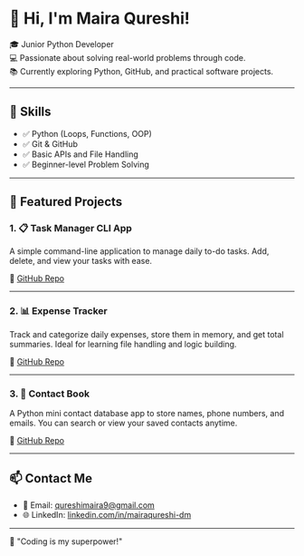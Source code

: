 # 👋 Hi, I'm Maira Qureshi!

🎓 Junior Python Developer  
💻 Passionate about solving real-world problems through code.  
📚 Currently exploring Python, GitHub, and practical software projects.

---

## 🧠 Skills

- ✅ Python (Loops, Functions, OOP)
- ✅ Git & GitHub
- ✅ Basic APIs and File Handling
- ✅ Beginner-level Problem Solving

---

## 🚀 Featured Projects

### 1. 📋 Task Manager CLI App
A simple command-line application to manage daily to-do tasks. Add, delete, and view your tasks with ease.

🔗 [GitHub Repo](https://github.com/Maira0418/mairaqureshi231/blob/a73589f6506fea74a0664e70feca78b96c4b0577/task-manager)

---

### 2. 📊 Expense Tracker
Track and categorize daily expenses, store them in memory, and get total summaries. Ideal for learning file handling and logic building.

🔗 [GitHub Repo](https://github.com/Maira0418/mairaqureshi231/blob/8277aa6028cd4b92fc88cf7b6f4dbc5c0e7507e9/Expense_tracker)

---

### 3. 📮 Contact Book
A Python mini contact database app to store names, phone numbers, and emails. You can search or view your saved contacts anytime.

🔗 [GitHub Repo](https://github.com/Maira0418/mairaqureshi231/blob/a73589f6506fea74a0664e70feca78b96c4b0577/contact-book)

---

## 📫 Contact Me

- 📧 Email: qureshimaira9@gmail.com  
- 🌐 LinkedIn: [linkedin.com/in/mairaqureshi-dm](https://linkedin.com/in/mairaqureshi-dm)

---

🌟 "Coding is my superpower!"
